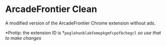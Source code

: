 # ArcadeFrontier Clean
A modified version of the ArcadeFrontier Chrome extension without ads.

*Protip: the extension ID is *`peglehonblabfemopkgmfcpofbchegcl` *so use that to make changes*
